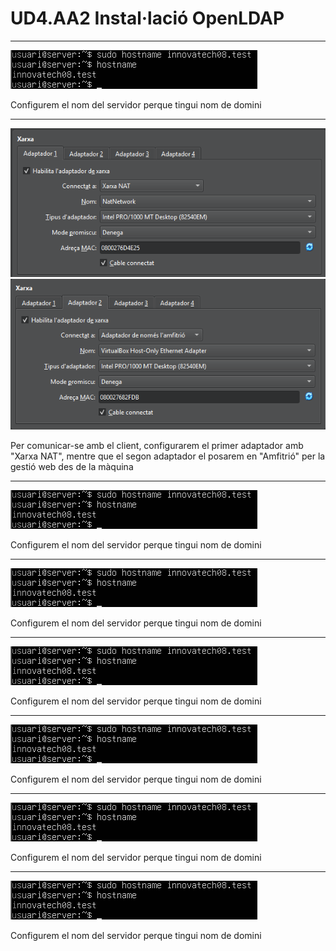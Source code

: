 # UD4.AA2 Instal·lació OpenLDAP

---

![](IMG/1.png)

Configurem el nom del servidor perque tingui nom de domini

---

![](IMG/17.png)![](IMG/18.png)

Per comunicar-se amb el client, configurarem el primer adaptador amb "Xarxa NAT", mentre que el segon adaptador el posarem en "Amfitrió" per la gestió web des de la màquina

---

![](IMG/1.png)

Configurem el nom del servidor perque tingui nom de domini

---

![](IMG/1.png)

Configurem el nom del servidor perque tingui nom de domini

---

![](IMG/1.png)

Configurem el nom del servidor perque tingui nom de domini

---

![](IMG/1.png)

Configurem el nom del servidor perque tingui nom de domini

---

![](IMG/1.png)

Configurem el nom del servidor perque tingui nom de domini

---

![](IMG/1.png)

Configurem el nom del servidor perque tingui nom de domini
